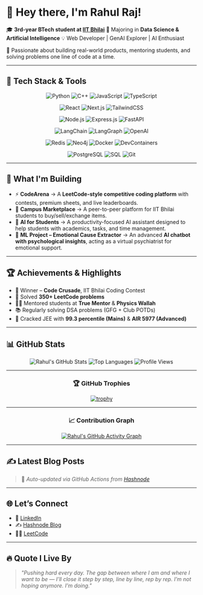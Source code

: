 # 👋 Hey there, I'm Rahul Raj!

🎓 **3rd-year BTech student at [IIT Bhilai](https://www.iitbhilai.ac.in/)**
🧠 Majoring in **Data Science & Artificial Intelligence**
💡 Web Developer | GenAI Explorer | AI Enthusiast

🚀 Passionate about building real-world products, mentoring students, and solving problems one line of code at a time.

---

## 🧰 Tech Stack & Tools

<div align="center">

![Python](https://img.shields.io/badge/-Python-3670A0?style=for-the-badge\&logo=python\&logoColor=ffdd54)
![C++](https://img.shields.io/badge/-C++-00599C?style=for-the-badge\&logo=c%2B%2B\&logoColor=white)
![JavaScript](https://img.shields.io/badge/-JavaScript-F7DF1E?style=for-the-badge\&logo=javascript\&logoColor=black)
![TypeScript](https://img.shields.io/badge/-TypeScript-3178C6?style=for-the-badge\&logo=typescript\&logoColor=white)

![React](https://img.shields.io/badge/-React-20232A?style=for-the-badge\&logo=react\&logoColor=61DAFB)
![Next.js](https://img.shields.io/badge/-Next.js-000000?style=for-the-badge\&logo=next.js\&logoColor=white)
![TailwindCSS](https://img.shields.io/badge/-Tailwind_CSS-38B2AC?style=for-the-badge\&logo=tailwind-css\&logoColor=white)

![Node.js](https://img.shields.io/badge/-Node.js-339933?style=for-the-badge\&logo=nodedotjs\&logoColor=white)
![Express.js](https://img.shields.io/badge/-Express.js-404D59?style=for-the-badge)
![FastAPI](https://img.shields.io/badge/-FastAPI-005571?style=for-the-badge\&logo=fastapi)

![LangChain](https://img.shields.io/badge/-LangChain-000000?style=for-the-badge\&logoColor=white)
![LangGraph](https://img.shields.io/badge/-LangGraph-4B0082?style=for-the-badge\&logoColor=white)
![OpenAI](https://img.shields.io/badge/-OpenAI-412991?style=for-the-badge\&logo=openai)

![Redis](https://img.shields.io/badge/-Redis-DC382D?style=for-the-badge\&logo=redis\&logoColor=white)
![Neo4j](https://img.shields.io/badge/-Neo4j-008CC1?style=for-the-badge\&logo=neo4j\&logoColor=white)
![Docker](https://img.shields.io/badge/-Docker-2496ED?style=for-the-badge\&logo=docker\&logoColor=white)
![DevContainers](https://img.shields.io/badge/-DevContainers-007ACC?style=for-the-badge\&logo=visualstudiocode\&logoColor=white)

![PostgreSQL](https://img.shields.io/badge/-PostgreSQL-4169E1?style=for-the-badge\&logo=postgresql\&logoColor=white)
![SQL](https://img.shields.io/badge/-SQL-025E8C?style=for-the-badge\&logo=sqlite\&logoColor=white)
![Git](https://img.shields.io/badge/-Git-F05032?style=for-the-badge\&logo=git\&logoColor=white)

</div>  

---

## 🚧 What I'm Building

* ⚡ **CodeArena** → A **LeetCode-style competitive coding platform** with contests, premium sheets, and live leaderboards.
* 🛒 **Campus Marketplace** → A peer-to-peer platform for IIT Bhilai students to buy/sell/exchange items.
* 🤖 **AI for Students** → A productivity-focused AI assistant designed to help students with academics, tasks, and time management.
* 🧠 **ML Project – Emotional Cause Extractor** → An advanced **AI chatbot with psychological insights**, acting as a virtual psychiatrist for emotional support.

---

## 🏆 Achievements & Highlights

* 🥇 Winner – **Code Crusade**, IIT Bhilai Coding Contest
* 💯 Solved **350+ LeetCode problems**
* 🧑‍🏫 Mentored students at **True Mentor** & **Physics Wallah**
* 📚 Regularly solving DSA problems (GFG + Club POTDs)
* 🎯 Cracked JEE with **99.3 percentile (Mains)** & **AIR 5977 (Advanced)**

---

## 📊 GitHub Stats

<div align="center">

![Rahul's GitHub Stats](https://github-readme-stats.vercel.app/api?username=Rahul5977\&show_icons=true\&theme=radical\&count_private=true)
![Top Languages](https://github-readme-stats.vercel.app/api/top-langs/?username=Rahul5977\&layout=compact\&theme=radical)
![Profile Views](https://komarev.com/ghpvc/?username=Rahul5977\&label=Profile+Views\&color=blue)

---

### 🏆 GitHub Trophies

[![trophy](https://github-profile-trophy.vercel.app/?username=Rahul5977\&theme=radical\&no-frame=true\&no-bg=true\&margin-w=4)](https://github.com/ryo-ma/github-profile-trophy)

---

### 📈 Contribution Graph

[![Rahul's GitHub Activity Graph](https://github-readme-activity-graph.vercel.app/graph?username=Rahul5977\&theme=react-dark)](https://github.com/ashutosh00710/github-readme-activity-graph)

</div>  

---

## ✍️ Latest Blog Posts

<!-- BLOG-POST-LIST:START -->  

<!-- BLOG-POST-LIST:END -->  

> 🔄 *Auto-updated via GitHub Actions from [Hashnode](https://hashnode.com/@rajcode45)*

---

## 🌐 Let’s Connect

* 🔗 [LinkedIn](https://www.linkedin.com/in/rahul-raj-iitbh/)
* ✍️ [Hashnode Blog](https://hashnode.com/@rajcode45)
* 👨‍💻 [LeetCode](https://leetcode.com/u/Rahul_Raj_99/)

---

## 🔥 Quote I Live By

> *"Pushing hard every day. The gap between where I am and where I want to be — I’ll close it step by step, line by line, rep by rep. I’m not hoping anymore. I’m doing."*

